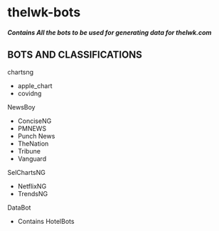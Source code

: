 # thelwk-bots
##### Contains All the bots to be used for generating data for thelwk.com

## BOTS AND CLASSIFICATIONS

chartsng
* apple_chart
* covidng

NewsBoy
* ConciseNG
* PMNEWS
* Punch News
* TheNation
* Tribune
* Vanguard

SelChartsNG

* NetflixNG
* TrendsNG

DataBot
* Contains HotelBots
